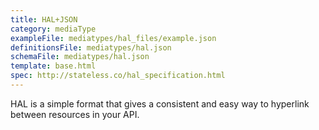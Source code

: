 ```yaml
---
title: HAL+JSON
category: mediaType
exampleFile: mediatypes/hal_files/example.json
definitionsFile: mediatypes/hal.json
schemaFile: mediatypes/hal.json
template: base.html
spec: http://stateless.co/hal_specification.html
---
```


HAL is a simple format that gives a consistent and easy way to hyperlink between resources in your API.